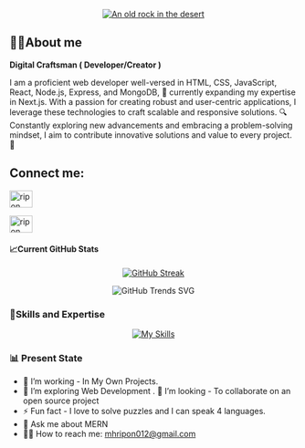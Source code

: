 
 <div align='center'>

[![An old rock in the desert](https://raw.githubusercontent.com/MHRipon01/MHRipon01/main/images/github%20design.gif "Shiprock, New Mexico by Beau Rogers")](https://twitter.com/MHRipon012)

</div>


## 👨‍💻About me
  **Digital Craftsman ( Developer/Creator )** 

 I am a proficient web developer well-versed in HTML, CSS, JavaScript, React, Node.js, Express, and MongoDB, 🌱 currently expanding my expertise in Next.js. With a passion for creating robust and user-centric applications, I leverage these technologies to craft scalable and responsive solutions. 🔍 Constantly exploring new advancements and embracing a problem-solving mindset, I aim to contribute innovative solutions and value to every project. 🚀



## Connect me:
<div align="center>

<a href="https://www.linkedin.com/in/md-mehedi-hasan-ripon-93508b1b1/" target="blank"><img align="center" src="https://raw.githubusercontent.com/rahuldkjain/github-profile-readme-generator/master/src/images/icons/Social/linked-in-alt.svg" alt="ripon" height="30" width="40" /></a>

<a href="https://www.linkedin.com/in/md-mehedi-hasan-ripon-93508b1b1/" target="blank"><img align="center" src="https://skillicons.dev/icons?i=twitter" alt="ripon" height="30" width="40" /></a>

</div>





#### 📈Current GitHub Stats

<div align='center'>

 [![GitHub Streak](https://github-readme-streak-stats.herokuapp.com?user=MHRipon01&theme=blue-green&hide_border=true&border_radius=10&date_format=j%20M%5B%20Y%5D&mode=weekly&card_width=496)](https://git.io/streak-stats)

</div>

<!-- #### 📈Current Stats -->
<div align='center'>

![GitHub Trends SVG](https://api.githubtrends.io/user/svg/MHRipon01/langs?time_range=one_year&include_private=True&loc_metric=changed&theme=bright_lights)

</div>



 
### 🚀Skills and Expertise
<div align='center'>

[![My Skills ](https://skillicons.dev/icons?i=html,css,tailwind,materialui,js,react,firebase,nodejs,express,mongodb)](https://skillicons.dev)



</div>







 <!-- <div align='center'>

[![GitHub Streak](https://github-readme-streak-stats.herokuapp.com?user=MHRipon01&theme=github-dark-dimmed&hide_border=true&border_radius=10&date_format=j%20M%5B%20Y%5D&mode=weekly&card_width=496)](https://git.io/streak-stats)

</div> -->

<!-- <div align='center'>

![My GitHub stats](https://github-readme-stats.vercel.app/api?username=MHRipon01&show_icons=true&theme=transparent&hide=contribs,prs,issues,stars)

</div>  -->



### 📊 Present State
- 🔭 I’m working - In My Own Projects.
- 🌱 I’m exploring Web Development .
👯 I’m looking - To collaborate on an open source project
- ⚡ Fun fact - I love to solve puzzles and I can speak 4 languages.
- 💬 Ask me about MERN 
- 🕵️‍♀️ How to reach me: mhripon012@gmail.com
 
 
